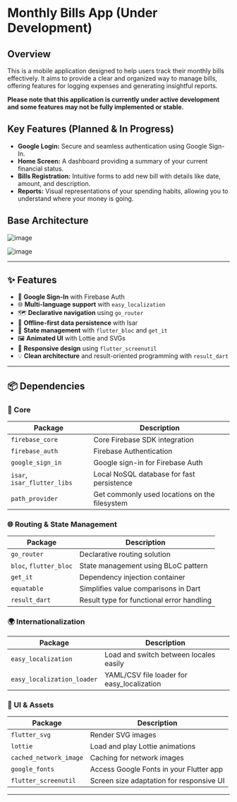 # Monthly Bills App (Under Development)

## Overview

This is a mobile application designed to help users track their monthly bills effectively. It aims to provide a clear and organized way to manage bills, offering features for logging expenses and generating insightful reports.

**Please note that this application is currently under active development and some features may not be fully implemented or stable.**

## Key Features (Planned & In Progress)

* **Google Login:** Secure and seamless authentication using Google Sign-In.
* **Home Screen:** A dashboard providing a summary of your current financial status.
* **Bills Registration:** Intuitive forms to add new bill with details like date, amount, and description.
* **Reports:** Visual representations of your spending habits, allowing you to understand where your money is going.

## Base Architecture

![image](https://github.com/user-attachments/assets/b3335d0f-c4ce-4773-8d9c-7c4c01b7c881)

![image](https://github.com/user-attachments/assets/a940eaea-3aa2-4e50-9e02-9111a1f4f5de)





---

## ✨ Features

- 🔐 **Google Sign-In** with Firebase Auth
- 🌐 **Multi-language support** with `easy_localization`
- 🗺️ **Declarative navigation** using `go_router`
- 📀 **Offline-first data persistence** with Isar
- 🧠 **State management** with `flutter_bloc` and `get_it`
- 🖼️ **Animated UI** with Lottie and SVGs
- 📱 **Responsive design** using `flutter_screenutil`
- 💡 **Clean architecture** and result-oriented programming with `result_dart`

---

## 📦 Dependencies

### 🔧 Core

| Package                     | Description                                   |
| --------------------------- | --------------------------------------------- |
| `firebase_core`             | Core Firebase SDK integration                 |
| `firebase_auth`             | Firebase Authentication                       |
| `google_sign_in`            | Google sign-in for Firebase Auth              |
| `isar`, `isar_flutter_libs` | Local NoSQL database for fast persistence     |
| `path_provider`             | Get commonly used locations on the filesystem |

### 🌐 Routing & State Management

| Package                | Description                               |
| ---------------------- | ----------------------------------------- |
| `go_router`            | Declarative routing solution              |
| `bloc`, `flutter_bloc` | State management using BLoC pattern       |
| `get_it`               | Dependency injection container            |
| `equatable`            | Simplifies value comparisons in Dart      |
| `result_dart`          | Result type for functional error handling |

### 🌍 Internationalization

| Package                    | Description                                 |
| -------------------------- | ------------------------------------------- |
| `easy_localization`        | Load and switch between locales easily      |
| `easy_localization_loader` | YAML/CSV file loader for easy_localization |

### 🎨 UI & Assets

| Package                | Description                              |
| ---------------------- | ---------------------------------------- |
| `flutter_svg`          | Render SVG images                        |
| `lottie`               | Load and play Lottie animations          |
| `cached_network_image` | Caching for network images               |
| `google_fonts`         | Access Google Fonts in your Flutter app  |
| `flutter_screenutil`   | Screen size adaptation for responsive UI |

---

